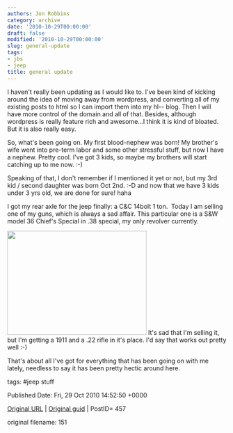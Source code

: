 ```yaml
---
authors: Jon Robbins
category: archive
date: '2010-10-29T00:00:00'
draft: false
modified: '2010-10-29T00:00:00'
slug: general-update
tags:
- jbs
- jeep
title: general update
---
```


I haven't really been updating as I would like to.  I've been kind of kicking around the idea of moving away from wordpress, and converting all of my existing posts to html so I can import them into my hl-- blog.  Then I will have more control of the domain and all of that. Besides, although wordpress is really feature rich and awesome...I think it is kind of bloated.  But it is also really easy.

 So, what's been going on.  <!--more-->
My first blood-nephew was born!  My brother's wife went into pre-term labor and some other stressful stuff, but now I have a nephew. Pretty cool.  I've got 3 kids, so maybe my brothers will start catching up to me now.  :-)

 Speaking of that, I don't remember if I mentioned it yet or not, but my 3rd kid / second daughter was born Oct 2nd.  :-D  and now that we have 3 kids under 3 yrs old, we are done for sure!  haha

 I got my rear axle for the jeep finally:  a C&amp;C 14bolt 1 ton. [<img title="C&amp;C 14 bolt" src="http://lh5.ggpht.com/_d4xnJM_h7n4/TLoI7nXE6HI/AAAAAAAAAZY/Fa2QEOAAahs/s420/IMG_20101016_140251.jpg" alt="" />](http://lh5.ggpht.com/_d4xnJM_h7n4/TLoI7nXE6HI/AAAAAAAAAZY/Fa2QEOAAahs/s640/IMG_20101016_140251.jpg)
Today I am selling one of my guns, which is always a sad affair.  This particular one is a S&amp;W model 36 Chief's Special in .38 special, my only revolver currently.

 [<img class="alignnone" title="Model 36 Chief's Special" src="http://lh5.ggpht.com/_d4xnJM_h7n4/TL7iN9xbhlI/AAAAAAAAAbs/tFlvrqFrxtc/s320/IMG_20101020_074209.jpg" alt="" width="320" height="239" />](http://lh5.ggpht.com/_d4xnJM_h7n4/TL7iN9xbhlI/AAAAAAAAAbs/tFlvrqFrxtc/s640/IMG_20101020_074209.jpg)
It's sad that I'm selling it, but I'm getting a 1911 and a .22 rifle in it's place. I'd say that works out pretty well :-)

 That's about all I've got for everything that has been going on with me lately, needless to say it has been pretty hectic around here.

 



tags: #jeep stuff 


Published Date: Fri, 29 Oct 2010 14:52:50 +0000 

[Original URL](http://factorq.net/2010/10/29/general-update/) | [Original guid](http://factorq.net/?p=457) | PostID= 457

 original filename: 151